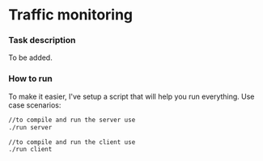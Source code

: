 # Traffic monitoring 

### Task description

To be added.

### How to run 

To make it easier, I've setup a script that will help you run everything. Use case scenarios:
```bash
//to compile and run the server use
./run server

//to compile and run the client use
./run client
```

